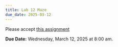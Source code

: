```yaml
---
title: Lab 12 Maze
due_date: 2025-03-12
---
```


Please accept [this assignment](https://classroom.github.com/a/rRijDhOt)

**Due Date:** Wednesday, March 12, 2025 at 8:00 am.
